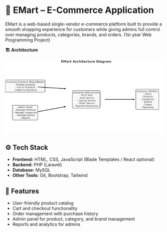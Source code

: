 <h1>🛒 EMart – E-Commerce Application</h1>

EMart is a web-based single-vendor e-commerce platform built to provide a smooth shopping experience for customers while giving admins full control over managing products, categories, brands, and orders. (1st year Web Programming Project)

<b>🏗️ Architecture</b>

<p align="center">
  <img src="./emart-architecture.png" alt="EMart Architecture Diagram" width="700"/>
</p>

<h2>⚙️ Tech Stack</h2>
<ul>
  <li><b>Frontend:</b> HTML, CSS, JavaScript (Blade Templates / React optional)</li>
  <li><b>Backend:</b> PHP (Laravel)</li>
  <li><b>Database:</b> MySQL</li>
  <li><b>Other Tools:</b> Git, Bootstrap, Tailwind</li>
</ul>

<h2>🚀 Features</h2>
<ul>
  <li>User-friendly product catalog</li>
  <li>Cart and checkout functionality</li>
  <li>Order management with purchase history</li>
  <li>Admin panel for product, category, and brand management</li>
  <li>Reports and analytics for admins</li>
</ul>
